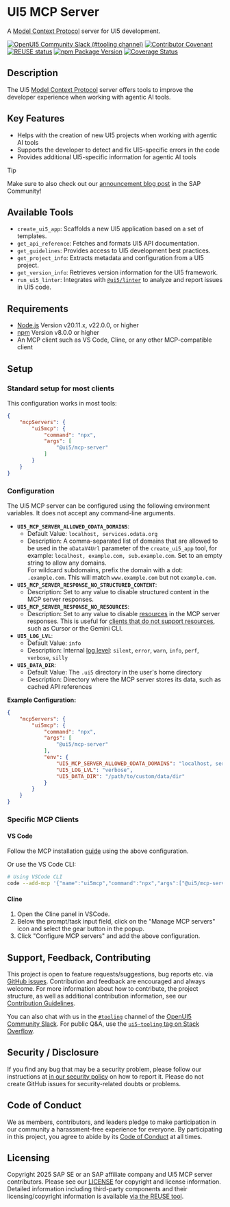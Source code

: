 # UI5 MCP Server

A [Model Context Protocol](https://modelcontextprotocol.io/) server for UI5 development.

[![OpenUI5 Community Slack (#tooling channel)](https://img.shields.io/badge/slack-join-44cc11.svg)](https://ui5-slack-invite.cfapps.eu10.hana.ondemand.com/)
[![Contributor Covenant](https://img.shields.io/badge/Contributor%20Covenant-v2.1%20adopted-ff69b4.svg)](https://github.com/UI5/mcp-server?tab=coc-ov-file#readme)
[![REUSE status](https://api.reuse.software/badge/github.com/UI5/mcp-server)](https://api.reuse.software/info/github.com/UI5/mcp-server)
[![npm Package Version](https://badge.fury.io/js/%40ui5%2Fmcp-server.svg)](https://www.npmjs.com/package/@ui5/mcp-server)
[![Coverage Status](https://coveralls.io/repos/github/UI5/mcp-server/badge.svg)](https://coveralls.io/github/UI5/mcp-server)

## Description

The UI5 [Model Context Protocol](https://modelcontextprotocol.io/) server offers tools to improve the developer experience when working with agentic AI tools.

## Key Features

- Helps with the creation of new UI5 projects when working with agentic AI tools
- Supports the developer to detect and fix UI5-specific errors in the code
- Provides additional UI5-specific information for agentic AI tools

> [!TIP]
> Make sure to also check out our [announcement blog post](https://community.sap.com/t5/technology-blog-posts-by-sap/give-your-ai-agent-some-tools-introducing-the-ui5-mcp-server/ba-p/14200825) in the SAP Community!

## Available Tools

- `create_ui5_app`: Scaffolds a new UI5 application based on a set of templates.
- `get_api_reference`: Fetches and formats UI5 API documentation.
- `get_guidelines`: Provides access to UI5 development best practices.
- `get_project_info`: Extracts metadata and configuration from a UI5 project.
- `get_version_info`: Retrieves version information for the UI5 framework.
- `run_ui5_linter`: Integrates with [`@ui5/linter`](https://github.com/UI5/linter) to analyze and report issues in UI5 code.

## Requirements

- [Node.js](https://nodejs.org/) Version v20.11.x, v22.0.0, or higher
- [npm](https://www.npmjs.com/) Version v8.0.0 or higher
- An MCP client such as VS Code, Cline, or any other MCP-compatible client

## Setup

### Standard setup for most clients

This configuration works in most tools:

```json
{
	"mcpServers": {
		"ui5mcp": {
			"command": "npx",
			"args": [
				"@ui5/mcp-server"
			]
		}
	}
}
```

### Configuration

The UI5 MCP server can be configured using the following environment variables. It does not accept any command-line arguments.

* **`UI5_MCP_SERVER_ALLOWED_ODATA_DOMAINS`**:
	* Default Value: `localhost, services.odata.org`
	* Description: A comma-separated list of domains that are allowed to be used in the `oDataV4Url` parameter of the `create_ui5_app` tool, for example: `localhost, example.com, sub.example.com`. Set to an empty string to allow any domains.  
	For wildcard subdomains, prefix the domain with a dot: `.example.com`. This will match `www.example.com` but not `example.com`.
* **`UI5_MCP_SERVER_RESPONSE_NO_STRUCTURED_CONTENT`**:
	* Description: Set to any value to disable structured content in the MCP server responses.
* **`UI5_MCP_SERVER_RESPONSE_NO_RESOURCES`**:
	* Description: Set to any value to disable [resources](https://modelcontextprotocol.io/specification/2025-06-18/server/resources) in the MCP server responses. This is useful for [clients that do not support resources](https://modelcontextprotocol.io/clients), such as Cursor or the Gemini CLI.
* **`UI5_LOG_LVL`**:
	* Default Value: `info`
	* Description: Internal [log level](https://sap.github.io/ui5-tooling/stable/pages/Troubleshooting/#changing-the-log-level): `silent`, `error`, `warn`, `info`, `perf`, `verbose`, `silly`
* **`UI5_DATA_DIR`**:
	* Default Value: The `.ui5` directory in the user's home directory
	* Description: Directory where the MCP server stores its data, such as cached API references

**Example Configuration:**

```json
{
	"mcpServers": {
		"ui5mcp": {
			"command": "npx",
			"args": [
				"@ui5/mcp-server"
			],
			"env": {
				"UI5_MCP_SERVER_ALLOWED_ODATA_DOMAINS": "localhost, services.odata.org",
				"UI5_LOG_LVL": "verbose",
				"UI5_DATA_DIR": "/path/to/custom/data/dir"
			}
		}
	}
}
```

### Specific MCP Clients

#### VS Code

Follow the MCP installation [guide](https://code.visualstudio.com/docs/copilot/chat/mcp-servers#_add-an-mcp-server) using the above configuration.

Or use the VS Code CLI:

```bash
# Using VSCode CLI
code --add-mcp '{"name":"ui5mcp","command":"npx","args":["@ui5/mcp-server"]}'
```

#### Cline

1. Open the Cline panel in VSCode.
2. Below the prompt/task input field, click on the "Manage MCP servers" icon and select the gear button in the popup.
3. Click "Configure MCP servers" and add the above configuration.

## Support, Feedback, Contributing

This project is open to feature requests/suggestions, bug reports etc. via [GitHub issues](https://github.com/UI5/mcp-server/issues). Contribution and feedback are encouraged and always welcome. For more information about how to contribute, the project structure, as well as additional contribution information, see our [Contribution Guidelines](CONTRIBUTING.md).

You can also chat with us in the [`#tooling`](https://openui5.slack.com/archives/C0A7QFN6B) channel of the [OpenUI5 Community Slack](https://ui5-slack-invite.cfapps.eu10.hana.ondemand.com/). For public Q&A, use the [`ui5-tooling` tag on Stack Overflow](https://stackoverflow.com/questions/tagged/ui5-tooling).

## Security / Disclosure
If you find any bug that may be a security problem, please follow our instructions at [in our security policy](https://github.com/UI5/mcp-server/security/policy) on how to report it. Please do not create GitHub issues for security-related doubts or problems.

## Code of Conduct

We as members, contributors, and leaders pledge to make participation in our community a harassment-free experience for everyone. By participating in this project, you agree to abide by its [Code of Conduct](https://github.com/UI5/mcp-server?tab=coc-ov-file#readme) at all times.

## Licensing

Copyright 2025 SAP SE or an SAP affiliate company and UI5 MCP server contributors. Please see our [LICENSE](./LICENSE) for copyright and license information. Detailed information including third-party components and their licensing/copyright information is available [via the REUSE tool](https://api.reuse.software/info/github.com/UI5/mcp-server).
